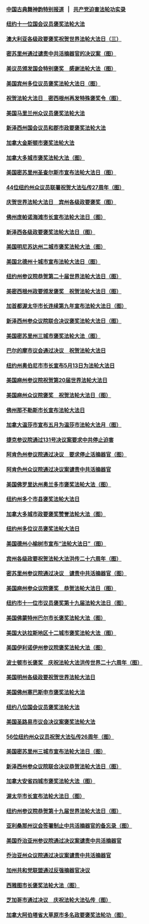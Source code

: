 #### [中国古典舞神韵特别报道](shenyun.md?t=05280732) &nbsp;&nbsp;|&nbsp;&nbsp; [共产党迫害法轮功实录](https://github.com/gfw-breaker/mh-news/)  

#### [纽约十一位国会议员褒奖法轮大法](../pages/282/387902.md?t=05280732) 

#### [澳大利亚各级政要褒奖祝贺世界法轮大法日（三）](../pages/282/387882.md?t=05280732) 

#### [密苏里州通过谴责中共活摘器官的决议案（图）](../pages/282/387885.md?t=05280732) 

#### [美议员颁发国会特别褒奖　感谢法轮大法（图）](../pages/282/387731.md?t=05280732) 

#### [美国宾州多位议员褒奖法轮大法日（图）](../pages/282/387733.md?t=05280732) 

#### [祝贺法轮大法日　密西根州再发特殊褒奖令（图）](../pages/282/387742.md?t=05280732) 

#### [美国马里兰州众议员褒奖法轮大法](../pages/282/387564.md?t=05280732) 

#### [新泽西州国会议员和郡市政要褒奖法轮大法](../pages/282/387429.md?t=05280732) 

#### [加拿大金斯顿市褒奖法轮大法](../pages/282/387418.md?t=05280732) 

#### [加拿大多城市褒奖法轮大法（图）](../pages/282/387299.md?t=05280732) 

#### [美国密苏里州圣查尔斯市宣布法轮大法日（图）](../pages/282/387295.md?t=05280732) 

#### [44位纽约州众议员联署祝贺大法弘传27周年（图）](../pages/282/387219.md?t=05280732) 

#### [庆贺世界法轮大法日　宾州各级政要褒奖（图）](../pages/282/387253.md?t=05280732) 

#### [佛州庞帕诺海滩市长宣布法轮大法日（图）](../pages/282/387168.md?t=05280732) 

#### [新泽西各级政要褒奖法轮大法日（图）](../pages/282/387171.md?t=05280732) 

#### [美国明尼苏达州二城市褒奖法轮大法（图）](../pages/282/387177.md?t=05280732) 

#### [美国北德州十城市宣布法轮大法日（图）](../pages/282/386793.md?t=05280732) 

#### [纽约州参议院恭贺第二十届世界法轮大法日（图）](../pages/282/386619.md?t=05280732) 

#### [美密西根州政要颁发褒奖　祝贺法轮大法日（图）](../pages/282/386617.md?t=05280732) 

#### [加首都渥太华市长连续第九年宣布法轮大法日（图）](../pages/282/386409.md?t=05280732) 

#### [新泽西州参众议院联合决议褒奖法轮大法日（图）](../pages/282/386417.md?t=05280732) 

#### [美国密苏里州三城市褒奖法轮大法（图）](../pages/282/386410.md?t=05280732) 

#### [巴尔的摩市议会通过决议　祝贺法轮大法日](../pages/282/386371.md?t=05280732) 

#### [纽约州奥伯尼市市长宣布5月13日为法轮大法日](../pages/282/386096.md?t=05280732) 

#### [美国麻州参议院祝贺第20届世界法轮大法日](../pages/282/386097.md?t=05280732) 

#### [美国麻州众议院褒奖　祝贺法轮大法日（图）](../pages/282/386022.md?t=05280732) 

#### [佛州那不勒斯市长宣布法轮大法日](../pages/282/385932.md?t=05280732) 

#### [加拿大温莎市宣布五月为温莎市法轮大法月（图）](../pages/282/385849.md?t=05280732) 

#### [捷克参议院通过131号决议案要求中共停止迫害](../pages/282/384286.md?t=05280732) 

#### [阿肯色州参议院通过决议　要求停止活摘器官（图）](../pages/282/383956.md?t=05280732) 

#### [阿肯色州众议院通过决议案谴责中共活摘器官](../pages/282/383340.md?t=05280732) 

#### [美国佛罗里达州奥兰多市褒奖法轮大法（图）](../pages/282/368616.md?t=05280732) 

#### [纽约州多个市县褒奖法轮大法日](../pages/282/368285.md?t=05280732) 

#### [加拿大多城市政要褒奖赞誉法轮大法（图）](../pages/282/368243.md?t=05280732) 

#### [纽约州多位议员褒奖法轮大法日](../pages/282/368183.md?t=05280732) 

#### [美国德州小榆树市宣布“法轮大法日”（图）](../pages/282/368125.md?t=05280732) 

#### [宾州各级政要祝贺法轮大法洪传二十六周年（图）](../pages/282/367896.md?t=05280732) 

#### [密苏里州参议院通过决议　谴责中共活摘器官（图）](../pages/282/366798.md?t=05280732) 

#### [美国麻州参众议院褒奖　恭贺法轮大法日（图）](../pages/282/366636.md?t=05280732) 

#### [纽约市十一位市议员褒奖第十九届法轮大法日（图）](../pages/282/366678.md?t=05280732) 

#### [美国佛蒙特州巴尔市长褒奖法轮大法（图）](../pages/282/366583.md?t=05280732) 

#### [美国大达拉斯地区十二城市褒奖法轮大法（图）](../pages/282/366561.md?t=05280732) 

#### [美国伊利诺伊州参议院褒奖法轮大法（图）](../pages/282/366586.md?t=05280732) 

#### [波士顿市长褒奖　庆祝法轮大法洪传世界二十六周年（图）](../pages/282/366433.md?t=05280732) 

#### [美国明州各级政要祝贺世界法轮大法日](../pages/282/366190.md?t=05280732) 

#### [美国佛州塞巴斯申市褒奖法轮大法](../pages/282/366209.md?t=05280732) 

#### [纽约八位国会议员褒奖法轮大法](../pages/282/366055.md?t=05280732) 

#### [美国圣路易市议会决议案褒奖法轮大法](../pages/282/366014.md?t=05280732) 

#### [56位纽约州众议员祝贺大法弘传26周年（图）](../pages/282/365854.md?t=05280732) 

#### [美国密苏里州三城市宣布法轮大法日（图）](../pages/282/365833.md?t=05280732) 

#### [新泽西州参众议院联合决议恭贺法轮大法日（图）](../pages/282/365834.md?t=05280732) 

#### [加拿大安省四城市褒奖法轮大法（图）](../pages/282/365643.md?t=05280732) 

#### [渥太华市长宣布法轮大法日（图）](../pages/282/365644.md?t=05280732) 

#### [纽约州参议院恭贺第十九届世界法轮大法日（图）](../pages/282/365599.md?t=05280732) 

#### [亚利桑那州议会签署制止中共活摘器官的备忘录（图）](../pages/282/363829.md?t=05280732) 

#### [美国乔治亚州参议院通过决议案谴责中共活摘器官](../pages/282/363581.md?t=05280732) 

#### [乔治亚州众议院通过决议案谴责中共活摘器官](../pages/282/363357.md?t=05280732) 

#### [加州共和党联盟通过反强摘器官决议](../pages/282/362609.md?t=05280732) 

#### [西雅图市长褒奖法轮大法（图）](../pages/282/351488.md?t=05280732) 

#### [芝加哥市通过决议　庆祝法轮大法弘传（图）](../pages/282/349323.md?t=05280732) 

#### [加拿大阿伯塔省大草原市多名政要褒奖法轮功（图）](../pages/282/349010.md?t=05280732) 

